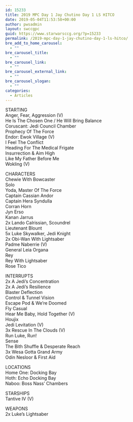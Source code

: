 ```yaml
---
id: 15233
title: 2019 MPC Day 1 Jay Chutino Day 1 LS HITCO
date: 2019-05-04T11:53:58+00:00
author: pwsadmin
layout: swccgpc
guid: https://www.starwarsccg.org/?p=15233
permalink: /2019-mpc-day-1-jay-chutino-day-1-ls-hitco/
bre_add_to_home_carousel:
  - ""
bre_carousel_title:
  - ""
bre_carousel_link:
  - ""
bre_carousel_external_link:
  - ""
bre_carousel_slogan:
  - ""
categories:
  - Articles
---
```

STARTING  
Anger, Fear, Aggression (V)  
He Is The Chosen One / He Will Bring Balance  
Coruscant: Jedi Council Chamber  
Prophecy Of The Force  
Endor: Ewok Village (V)  
I Feel The Conflict  
Heading For The Medical Frigate  
Insurrection & Aim High  
Like My Father Before Me  
Wokling (V)

CHARACTERS  
Chewie With Bowcaster  
Solo  
Yoda, Master Of The Force  
Captain Cassian Andor  
Captain Hera Syndulla  
Corran Horn  
Jyn Erso  
Kanan Jarrus  
2x Lando Calrissian, Scoundrel  
Lieutenant Blount  
5x Luke Skywalker, Jedi Knight  
2x Obi-Wan With Lightsaber  
Padme Naberrie (V)  
General Leia Organa  
Rey  
Rey With Lightsaber  
Rose Tico

INTERRUPTS  
2x A Jedi&#8217;s Concentration  
2x A Jedi&#8217;s Resilience  
Blaster Deflection  
Control & Tunnel Vision  
Escape Pod & We&#8217;re Doomed  
Fly Casual  
Hear Me Baby, Hold Together (V)  
Houjix  
Jedi Levitation (V)  
3x Rescue In The Clouds (V)  
Run Luke, Run!  
Sense  
The Bith Shuffle & Desperate Reach  
3x Wesa Gotta Grand Army  
Odin Nesloor & First Aid 

LOCATIONS  
Home One: Docking Bay  
Hoth: Echo Docking Bay  
Naboo: Boss Nass&#8217; Chambers

STARSHIPS  
Tantive IV (V)

WEAPONS  
2x Luke&#8217;s Lightsaber